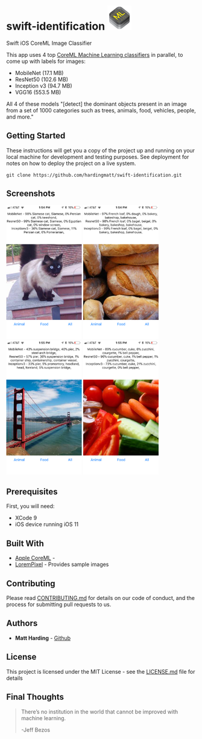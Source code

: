 # swift-identification ![CoreML](images/core-ml-64x64.png)
Swift iOS CoreML Image Classifier

This app uses 4 top [CoreML Machine Learning classifiers](https://developer.apple.com/machine-learning/) in parallel, to come up with labels for images:
* MobileNet (17.1 MB)
* ResNet50 (102.6 MB)
* Inception v3 (94.7 MB)
* VGG16 (553.5 MB)

All 4 of these models "[detect] the dominant objects present in an image from a set of 1000 categories such as trees, animals, food, vehicles, people, and more."


## Getting Started

These instructions will get you a copy of the project up and running on your local machine for development and testing purposes. See deployment for notes on how to deploy the project on a live system.

```
git clone https://github.com/hardingmatt/swift-identification.git
```

## Screenshots


<img width="200" src="https://github.com/hardingmatt/swift-identification/blob/master/images/IMG_5153.png"> <img width="200" src="https://github.com/hardingmatt/swift-identification/blob/master/images/IMG_5154.png">
<img width="200" src="https://github.com/hardingmatt/swift-identification/blob/master/images/IMG_5155.png"> <img width="200" src="https://github.com/hardingmatt/swift-identification/blob/master/images/IMG_5156.png">

## Prerequisites

First, you will need:

* XCode 9
* iOS device running iOS 11


## Built With

* [Apple CoreML]() - 
* [LoremPixel]() - Provides sample images


## Contributing

Please read [CONTRIBUTING.md](https://github.com/hardingmatt/swift-identification/blob/master/Contributing.md) for details on our code of conduct, and the process for submitting pull requests to us.


## Authors

* **Matt Harding** - [Github](https://github.com/hardingmatt)

<!-- See also the list of [contributors](https://github.com/your/project/contributors) who participated in this project. -->

## License

This project is licensed under the MIT License - see the [LICENSE.md](LICENSE.md) file for details

## Final Thoughts

> There’s no institution in the world that cannot be improved with machine learning.
> 
> -Jeff Bezos [](https://www.geekwire.com/2017/jeff-bezos-explains-amazons-artificial-intelligence-machine-learning-strategy/)
